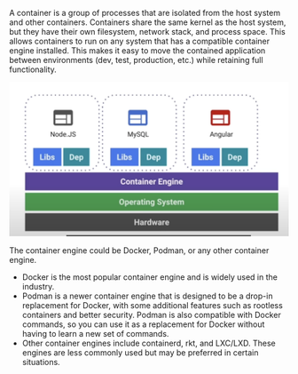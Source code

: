 A container is a group of processes that are isolated from the host system and other containers. Containers share the same kernel as the host system, but they have their own filesystem, network stack, and process space. This allows containers to run on any system that has a compatible container engine installed. 
This makes it easy to move the contained application between environments (dev, test, production, etc.) while retaining full functionality.

![container diagram](images/containers.png)

The container engine could be Docker, Podman, or any other container engine. 

- Docker is the most popular container engine and is widely used in the industry.
- Podman is a newer container engine that is designed to be a drop-in replacement for Docker, with some additional features such as rootless containers and better security. Podman is also compatible with Docker commands, so you can use it as a replacement for Docker without having to learn a new set of commands.
- Other container engines include containerd, rkt, and LXC/LXD. These engines are less commonly used but may be preferred in certain situations.




